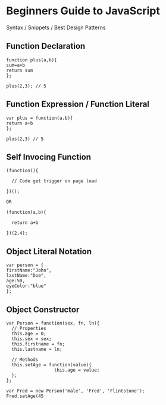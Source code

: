 Beginners Guide to JavaScript
=============================

<!--All of the credit for this cheat sheet goes to <a href="http://blog.adtile.me/authors/viljami/">Viljami S.</a>. Majority of this JS Guide is a condensed/straight to the point version of his article.-->

Syntax / Snippets / Best Design Patterns

Function Declaration
---------------------

```
function plus(a,b){
sum=a+b
return sum
};

plus(2,3); // 5

```

Function Expression / Function Literal
---------------------

```
var plus = function(a.b){
return a+b
};

plus(2,3) // 5
```

Self Invocing Function
---------------------

```
(function(){

  // Code get trigger on page load
  
})();

OR

(function(a,b){

  return a+b
  
})(2,4);

```

Object Literal Notation
---------------------

```
var person = {
firstName:"John",
lastName:"Doe",
age:50,
eyeColor:"blue"
};

```

Object Constructor
---------------------

```
var Person = function(sex, fn, ln){
  // Properties
  this.age = 0;
  this.sex = sex;
  this.firstname = fn;
  this.lastname = ln;

  // Methods
  this.setAge = function(value){
                  this.age = value;
  };
};

var Fred = new Person('male', 'Fred', 'Flintstone');
Fred.setAge(45

```

